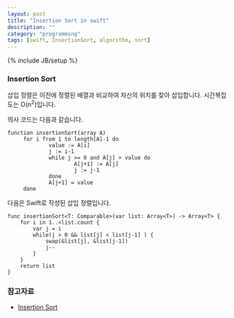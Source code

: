 ```yaml
---
layout: post
title: "Insertion Sort in swift"
description: ""
category: "programming"
tags: [swift, InsertionSort, algorithm, sort]
---
```

{% include JB/setup %}

### Insertion Sort

삽입 정렬은 이전에 정렬된 배열과 비교하여 자신의 위치를 찾아 삽입합니다. 시간복잡도는 O(n<sup>2</sup>)입니다.

의사 코드는 다음과 같습니다.

	function insertionSort(array A)
		 for i from 1 to length[A]-1 do
				 value := A[i] 
				 j := i-1
				 while j >= 0 and A[j] > value do
						 A[j+1] := A[j]
						 j := j-1
				 done
				 A[j+1] = value
		 done

다음은 Swift로 작성된 삽입 정렬입니다.

	func insertionSort<T: Comparable>(var list: Array<T>) -> Array<T> {
		for i in 1..<list.count {
			var j = i
			while(j > 0 && list[j] < list[j-1] ) {
				swap(&list[j], &list[j-1])
				j--
			}
		}
		return list
	}

### 참고자료

* [Insertion Sort](http://en.wikipedia.org/wiki/Insertion_sort)